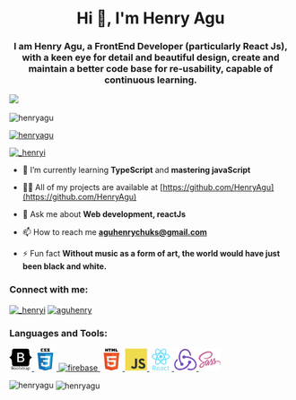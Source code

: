 <h1 align="center">Hi 👋, I'm Henry Agu</h1>
<h3 align="center">I am Henry Agu, a FrontEnd Developer (particularly React Js), with a keen eye for detail and beautiful design, create and maintain a better code base for re-usability, capable of continuous learning.</h3>
<img src="https://camo.githubusercontent.com/cae12fddd9d6982901d82580bdf321d81fb299141098ca1c2d4891870827bf17/68747470733a2f2f6d69726f2e6d656469756d2e636f6d2f6d61782f313336302f302a37513379765349765f7430696f4a2d5a2e676966" />

<p align="left"> <img src="https://komarev.com/ghpvc/?username=henryagu&label=Profile%20views&color=0e75b6&style=flat" alt="henryagu" /> </p>

<p align="left"> <a href="https://github.com/ryo-ma/github-profile-trophy"><img src="https://github-profile-trophy.vercel.app/?username=henryagu" alt="henryagu" /></a> </p>

<p align="left"> <a href="https://twitter.com/_henryi" target="blank"><img src="https://img.shields.io/twitter/follow/_henryi?logo=twitter&style=for-the-badge" alt="_henryi" /></a> </p>

- 🌱 I’m currently learning **TypeScript** and **mastering javaScript**

- 👨‍💻 All of my projects are available at [https://github.com/HenryAgu](https://github.com/HenryAgu)

- 💬 Ask me about **Web development, reactJs**

- 📫 How to reach me **aguhenrychuks@gmail.com**

- ⚡ Fun fact **Without music as a form of art, the world would have just been black and white.**

<h3 align="left">Connect with me:</h3>
<p align="left">
<a href="https://twitter.com/_henryi" target="blank"><img align="center" src="https://raw.githubusercontent.com/rahuldkjain/github-profile-readme-generator/master/src/images/icons/Social/twitter.svg" alt="_henryi" height="30" width="40" /></a>
<a href="https://linkedin.com/in/aguhenry" target="blank"><img align="center" src="https://raw.githubusercontent.com/rahuldkjain/github-profile-readme-generator/master/src/images/icons/Social/linked-in-alt.svg" alt="aguhenry" height="30" width="40" /></a>
</p>

<h3 align="left">Languages and Tools:</h3>
<p align="left"> <a href="https://getbootstrap.com" target="_blank" rel="noreferrer"> <img src="https://raw.githubusercontent.com/devicons/devicon/master/icons/bootstrap/bootstrap-plain-wordmark.svg" alt="bootstrap" width="40" height="40"/> </a> <a href="https://www.w3schools.com/css/" target="_blank" rel="noreferrer"> <img src="https://raw.githubusercontent.com/devicons/devicon/master/icons/css3/css3-original-wordmark.svg" alt="css3" width="40" height="40"/> </a> <a href="https://firebase.google.com/" target="_blank" rel="noreferrer"> <img src="https://www.vectorlogo.zone/logos/firebase/firebase-icon.svg" alt="firebase" width="40" height="40"/> </a> <a href="https://www.w3.org/html/" target="_blank" rel="noreferrer"> <img src="https://raw.githubusercontent.com/devicons/devicon/master/icons/html5/html5-original-wordmark.svg" alt="html5" width="40" height="40"/> </a> <a href="https://developer.mozilla.org/en-US/docs/Web/JavaScript" target="_blank" rel="noreferrer"> <img src="https://raw.githubusercontent.com/devicons/devicon/master/icons/javascript/javascript-original.svg" alt="javascript" width="40" height="40"/> </a> <a href="https://reactjs.org/" target="_blank" rel="noreferrer"> <img src="https://raw.githubusercontent.com/devicons/devicon/master/icons/react/react-original-wordmark.svg" alt="react" width="40" height="40"/> </a> <a href="https://redux.js.org" target="_blank" rel="noreferrer"> <img src="https://raw.githubusercontent.com/devicons/devicon/master/icons/redux/redux-original.svg" alt="redux" width="40" height="40"/> </a> <a href="https://sass-lang.com" target="_blank" rel="noreferrer"> <img src="https://raw.githubusercontent.com/devicons/devicon/master/icons/sass/sass-original.svg" alt="sass" width="40" height="40"/> </a> </p>

<p><img align="left" src="https://github-readme-stats.vercel.app/api/top-langs?username=henryagu&show_icons=true&locale=en&layout=compact" alt="henryagu" /></p>

<p>&nbsp;<img align="center" src="https://github-readme-stats.vercel.app/api?username=henryagu&show_icons=true&locale=en" alt="henryagu" /></p>


